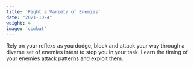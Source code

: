 ```yaml
---
title: 'Fight a Variety of Enemies'
date: "2021-10-4"
weight: 4
image: 'combat'
---
```


Rely on your reflexs as you dodge, block and attack your way through a diverse set of enemies intent to stop you in your task. Learn the timing of your enemies attack patterns and exploit them.
